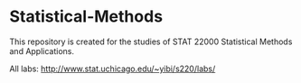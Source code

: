 # Statistical-Methods
This repository is created for the studies of STAT 22000 Statistical Methods and Applications. 

All labs: http://www.stat.uchicago.edu/~yibi/s220/labs/
